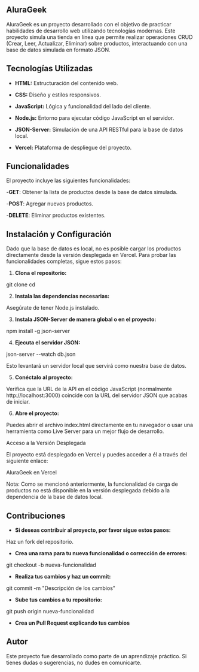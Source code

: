 ## AluraGeek

AluraGeek es un proyecto desarrollado con el objetivo de practicar habilidades de desarrollo web utilizando tecnologías modernas. Este proyecto simula una tienda en línea que permite realizar operaciones CRUD (Crear, Leer, Actualizar, Eliminar) sobre productos, interactuando con una base de datos simulada en formato JSON.

## Tecnologías Utilizadas

- **HTML:** Estructuración del contenido web.

- **CSS:** Diseño y estilos responsivos.

- **JavaScript:** Lógica y funcionalidad del lado del cliente.

- **Node.js:** Entorno para ejecutar código JavaScript en el servidor.

- **JSON-Server:** Simulación de una API RESTful para la base de datos local.

- **Vercel:** Plataforma de despliegue del proyecto.

## Funcionalidades

El proyecto incluye las siguientes funcionalidades:

-**GET**: Obtener la lista de productos desde la base de datos simulada.

-**POST**: Agregar nuevos productos.

-**DELETE**: Eliminar productos existentes.

## Instalación y Configuración

Dado que la base de datos es local, no es posible cargar los productos directamente desde la versión desplegada en Vercel. Para probar las funcionalidades completas, sigue estos pasos:

1. **Clona el repositorio:**

git clone <url-del-repositorio>
cd <nombre-del-repositorio>

2. **Instala las dependencias necesarias:**

Asegúrate de tener Node.js instalado.

3. **Instala JSON-Server de manera global o en el proyecto:**

npm install -g json-server

4. **Ejecuta el servidor JSON:**

json-server --watch db.json

Esto levantará un servidor local que servirá como nuestra base de datos.

5. **Conéctalo al proyecto:**

Verifica que la URL de la API en el código JavaScript (normalmente http://localhost:3000) coincide con la URL del servidor JSON que acabas de iniciar.

6. **Abre el proyecto:**

Puedes abrir el archivo index.html directamente en tu navegador o usar una herramienta como Live Server para un mejor flujo de desarrollo.

Acceso a la Versión Desplegada

El proyecto está desplegado en Vercel y puedes acceder a él a través del siguiente enlace:

AluraGeek en Vercel

Nota: Como se mencionó anteriormente, la funcionalidad de carga de productos no está disponible en la versión desplegada debido a la dependencia de la base de datos local.

## Contribuciones

- **Si deseas contribuir al proyecto, por favor sigue estos pasos:**

Haz un fork del repositorio.

- **Crea una rama para tu nueva funcionalidad o corrección de errores:**

git checkout -b nueva-funcionalidad

- **Realiza tus cambios y haz un commit:**

git commit -m "Descripción de los cambios"

- **Sube tus cambios a tu repositorio:**

git push origin nueva-funcionalidad

- **Crea un Pull Request explicando tus cambios**

## Autor

Este proyecto fue desarrollado como parte de un aprendizaje práctico. Si tienes dudas o sugerencias, no dudes en comunicarte.
